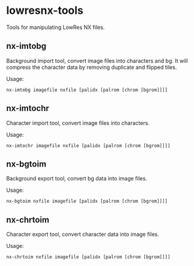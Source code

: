 # lowresnx-tools
Tools for manipulating LowRes NX files.

## nx-imtobg
Background import tool, convert image files into characters and bg. It will compress the character data by removing duplicate and flipped tiles.

Usage:
```
nx-imtobg imagefile nxfile [palidx [palrom [chrom [bgrom]]]]
```

## nx-imtochr
Character import tool, convert image files into characters.

Usage:
```
nx-imtochr imagefile nxfile [palidx [palrom [chrom [bgrom]]]]
```

## nx-bgtoim
Background export tool, convert bg data into image files.

Usage:
```
nx-bgtoim nxfile imagefile [palidx [palrom [chrom [bgrom]]]]
```

## nx-chrtoim
Character export tool, convert character data into image files.

Usage:
```
nx-chrtoim nxfile imagefile [palidx [palrom [chrom [bgrom]]]]
```

